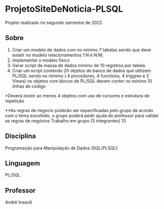 # ProjetoSiteDeNoticia-PLSQL

Projeto realizado no segundo semestre de 2022

## Sobre

1. Criar um modelo de dados com no mínimo 7 tabelas sendo
que deve existir no modelo relacionamentos 1:N e N:M;
2. Implementar o modelo físico
3. Gerar script de massa de dados mínimo de 10 registros por
tabela
4. Criar um script contendo 20 objetos de banco de dados que
utilizem PL/SQL sendo no mínimo ( 4 procedures, 4 functions,
4 triggres e 2 Views) os objetos com blocos de PL/SQL devem
conter no mínimo 10 linhas de código

*Deverá existir ao menos 4 objetos com uso de cursores e estrutura de repetição

**As regras de negocio poderão ser especificadas pelo grupo de acordo com o tema escolhido, o
grupo poderá pedir ajuda do professor para validar as regras de negócios
Trabalho em grupo (3 integrantes)
13

## Disciplina

Programação para Manipulação de Dados (SQL/PLSQL)

## Linguagem

PL/SQL

## Professor

André Insardi


